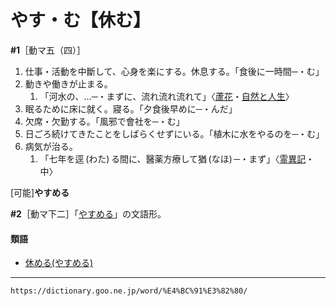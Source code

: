 # やす・む【休む】
**\#1**［動マ五（四）］

1.  仕事・活動を中斷して、心身を楽にする。休息する。「食後に一時間─・む」
2.  動きや働きが止まる。    
    1.  「河水の、…─・まずに、流れ流れ流れて」〈[蘆花](https://dictionary.goo.ne.jp/word/person/%E5%BE%B3%E5%86%A8%E8%98%86%E8%8A%B1/#jn-158231)・[自然と人生](https://dictionary.goo.ne.jp/word/%E8%87%AA%E7%84%B6%E3%81%A8%E4%BA%BA%E7%94%9F/#jn-97120)〉
3.  眠るために床に就く。寢る。「夕食後早めに─・んだ」
4.  欠席・欠勤する。「風邪で會社を─・む」
5.  日ごろ続けてきたことをしばらくせずにいる。「植木に水をやるのを─・む」
6.  病気が治る。    
    1.  「七年を逕 (わた) る間に、醫薬方療して猶 (なほ) ─・まず」〈[霊異記](https://dictionary.goo.ne.jp/word/%E6%97%A5%E6%9C%AC%E9%9C%8A%E7%95%B0%E8%A8%98/#jn-168041)・中〉
        

\[可能\]**やすめる**

**\#2**［動マ下二］「[やすめる](https://dictionary.goo.ne.jp/word/%E4%BC%91%E3%82%81%E3%82%8B/#jn-221910)」の文語形。

#### 類語

-   [休める(やすめる)](https://dictionary.goo.ne.jp/word/%E4%BC%91%E3%82%81%E3%82%8B/#jn-221910)

---
`https://dictionary.goo.ne.jp/word/%E4%BC%91%E3%82%80/`